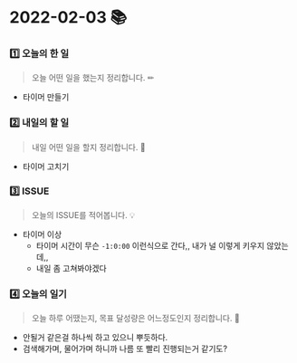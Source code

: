 # 2022-02-03 📚

### 1️⃣ 오늘의 한 일 

> 오늘 어떤 일을 했는지 정리합니다. ✏

- 타이머 만들기

  




### 2️⃣ 내일의 할 일

> 내일 어떤 일을 할지 정리합니다. 🌟

- 타이머 고치기




### 3️⃣ ISSUE

> 오늘의 ISSUE를 적어봅니다. 💡

- 타이머 이상
  - 타이머 시간이 무슨 `-1:0:00` 이런식으로 간다,, 내가 널 이렇게 키우지 않았는데,,
  - 내일 좀 고쳐봐야겠다





### 4️⃣ 오늘의 일기

> 오늘 하루 어땠는지, 목표 달성량은 어느정도인지 정리합니다. 🎯

- 안될거 같은걸 하나씩 하고 있으니 뿌듯하다.
- 검색해가며, 물어가며 하니까 나름 또 빨리 진행되는거 같기도?

